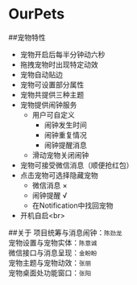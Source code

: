 # OurPets
##宠物特性
* 宠物开启后每半分钟动六秒<br>
* 拖拽宠物时出现特定动效<br>
* 宠物自动贴边<br>
* 宠物可设置部分属性<br>
* 宠物共提供三种主题<br>
* 宠物提供闹钟服务<br>
  * 用户可自定义<br>
    * 闹钟发生时间<br>
    * 闹钟重复情况<br>
    * 闹钟提醒消息<br>
  * 滑动宠物关闭闹钟<br>
* 宠物可接受微信消息（顺便抢红包）<br>
* 点击宠物可选择隐藏宠物<br>
  * 微信消息		×<br>
  * 闹钟提醒		√<br>
  * 在Notification中找回宠物<br>
* 开机自启\<br>

##关于
项目统筹与消息闹钟：`陈劲龙`<br>
宠物设置与宠物实体：`陈意诚 `<br>
微信接口与消息呈现：`金盼盼`<br>
宠物主题与宠物动效：`张丽 `<br>
宠物桌面处功能窗口：`张阳`<br>

